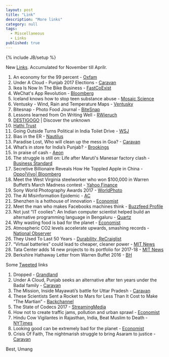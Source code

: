 ```yaml
---
layout: post
title: "Link"
description: "More links"
category: null
tags: 
  - Miscellaneous
  - Links
published: true
---
```

 
{% include JB/setup %}

<p>
New <a href="http://umangsaini.in/tags/#Links-ref">Links</a>. Accumulated for November till Aprilr.
</p>

1. An economy for the 99 percent - [Oxfam](https://www.oxfamamerica.org/explore/research-publications/an-economy-for-the-99-percent/)
2. Under A Cloud - Punjab 2017 Elections - [Caravan](http://www.caravanmagazine.in/reportage/punjab-badal-politics)
3. Ikea Is Now In The Bike Business - [FastCoExist](https://www.fastcoexist.com/3067240/ikea-is-now-in-the-bike-business)
4. WeChat's App Revolution - [Bloomberg](https://www.bloomberg.com/view/articles/2017-01-19/wechat-s-app-revolution)
5. Iceland knows how to stop teen substance abuse - [Mosaic Science](https://mosaicscience.com/story/iceland-prevent-teen-substance-abuse)
6. Ventusky - Wind, Rain and Temperature Maps - [Ventusky](https://www.ventusky.com/)
7. Bitesnap - Photo Food Journal - [BiteSnap](https://getbitesnap.com/)
8. Lessons learned from On Writing Well - [RWieruch](https://www.robinwieruch.de/lessons-learned-on-writing-well/)
9. [DESTIGOGO](https://destigogo.com/home/?currency=USD) | Discover the unknown
10. [Hathi Trust](https://www.hathitrust.org/about)
11. Going Outside Turns Political in India Toilet Drive - [WSJ](https://www.wsj.com/articles/going-outside-turns-political-in-india-toilet-drive-1486722604?tesla=y&mod=e2fb)
12. Bias in the ER - [Nautilus](http://nautil.us/issue/45/power/bias-in-the-er)
13. Paradise Lost, Who will clean up the mess in Goa? - [Caravan](http://www.caravanmagazine.in/perspectives/goa-elections-clean-up-mess)
14. What’s in store for India’s Punjab? - [Brookings](https://www.brookings.edu/blog/future-development/2017/03/03/whats-in-store-for-indias-punjab/)
15. In praise of cash - [Aeon](https://aeon.co/essays/if-plastic-replaces-cash-much-that-is-good-will-be-lost)
16. The struggle is still on: Life after Maruti's Manesar factory clash - [Business Standard](http://www.business-standard.com/article/companies/the-struggle-is-still-on-life-after-maruti-s-manesar-factory-clash-115111800857_1.html)
17. Secretive Billionaire Reveals How He Toppled Apple in China - [Oppo|Vivo| Bloomberg](https://www.bloomberg.com/news/articles/2017-03-19/secretive-billionaire-reveals-how-he-toppled-apple-in-china)
18. Meet the West Virginia steelworker who won $100,000 in Warren Buffett’s March Madness contest - [Yahoo Finance](http://finance.yahoo.com/news/meet-the-west-virginia-steelworker-who-won-100000-in-warren-buffetts-march-madness-contest-164419605.html)
19. Sony World Photography Awards 2017 - [WorldPhoto](https://www.worldphoto.org/sony-world-photography-awards/winners-galleries/2017/national-awards)
20. The AI Misinformation Epidemic - [AC](http://approximatelycorrect.com/2017/03/28/the-ai-misinformation-epidemic/)
21. Shenzhen is a hothouse of innovation - [Economist](http://www.economist.com/news/special-report/21720076-copycats-are-out-innovators-are-shenzhen-hothouse-innovation)
22. Meet the man who makes Facebooks machines think - [Buzzfeed Profile](https://www.buzzfeed.com/alexkantrowitz/meet-the-man-who-makes-facebooks-machines-think)
23. Not just “IT coolies”: An Indian computer scientist helped build an alternative programming language in Bengaluru - [Quartz](https://qz.com/963225/julia-an-indian-computer-scientist-built-a-new-programming-language-from-bengaluru/)
24. Why wasting food is bad for the planet - [Economist](http://www.economist.com/blogs/economist-explains/2016/08/economist-explains-12)
25. Atmospheric CO2 levels accelerate upwards, smashing records - [National Observer](http://www.nationalobserver.com/2017/04/10/opinion/atmospheric-co2-levels-accelerate-upwards-smashing-records)
26. They Used To Last 50 Years - [Durability, ReCraiglist](https://recraigslist.com/2015/10/they-used-to-last-50-years/)
27. “Virtual batteries” could lead to cheaper, cleaner power - [MIT News](http://news.mit.edu/2017/virtual-batteries-cheaper-cleaner-power-0324)
28. Tata Center adds 14 new projects to its portfolio for 2017-18 - [MIT News](http://news.mit.edu/2017/tata-center-adds-14-new-projects-0407)
29. Berkshire Hathaway Letter from Warren Buffet 2016 - [BH](http://www.berkshirehathaway.com/letters/letters.html)


Some [Tweeted](https://twitter.com/poloolop) links

1. Dropped - [Grandland](http://grantland.com/features/anthony-gatto-juggling-cirque-du-soleil-jason-fagone/)
2. Under A Cloud, Punjab seeks an alternative after ten years under the Badal family - [Caravan](http://www.caravanmagazine.in/reportage/punjab-badal-politics)
3. The Mission, Inside Mayawati’s battle for Uttar Pradesh - [Caravan](http://www.caravanmagazine.in/reportage/mayawati-battle-for-uttar-pradesh-mission)
4. These Scientists Sent a Rocket to Mars for Less Than It Cost to Make “The Martian” - [Backchannel](https://backchannel.com/isro-scientists-5ad220d6f38c)
5. The State of Codecs 2017 - [StreamingMedia](http://www.streamingmedia.com/Articles/ReadArticle.aspx?ArticleID=117269)
6. How not to create traffic jams, pollution and urban sprawl - [Economist](http://www.economist.com/news/briefing/21720269-dont-let-people-park-free-how-not-create-traffic-jams-pollution-and-urban-sprawl)
7. Hindu Cow Vigilantes in Rajasthan, India, Beat Muslim to Death - [NYTimes](https://www.nytimes.com/2017/04/05/world/asia/india-cow-mob-hindu-vigilantes.html)
8. Looking good can be extremely bad for the planet - [Economist](http://www.economist.com/news/business-and-finance/21720200-global-clothing-production-doubled-between-2000-and-2014-looking-good-can-be)
9. Crisis Of Faith, The nightmarish struggle to bring Asaram to justice - [Caravan](http://www.caravanmagazine.in/reportage/asaram-nightmarish-struggle-bring-justice)


Best, Umang
